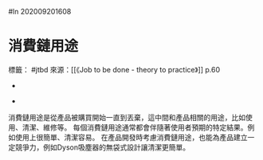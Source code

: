 #ln 202009201608
# 消費鏈用途
標籤： #jtbd
來源：[[《Job to be done - theory to practice》]] p.60

-

>

-

消費鏈用途是從產品被購買開始一直到丟棄，這中間和產品相關的用途，比如使用、清潔、維修等。
每個消費鏈用途通常都會伴隨著使用者預期的特定結果。例如使用上很簡單、清潔容易。
在產品開發時考慮消費鏈用途，也能為產品建立一定競爭力，例如Dyson吸塵器的無袋式設計讓清潔更簡單。